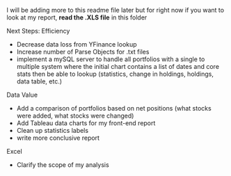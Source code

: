 I will be adding more to this readme file later but for right now if you want to look at my report,
 **read the .XLS file** in this folder
 
 Next Steps:
Efficiency
 - Decrease data loss from YFinance lookup
 - Increase number of Parse Objects for .txt files
 - implement a mySQL server to handle all portfolios with a single to multiple system where the initial chart contains a list of dates and core stats then be able  to lookup (statistics, change in holdings, holdings, data table, etc.)

Data Value
 - Add a comparison of portfolios based on net positions (what stocks were added, what stocks were changed)
 - Add Tableau data charts for my front-end report
 - Clean up statistics labels
 - write more conclusive report
 
 Excel
 - Clarify the scope of my analysis
 